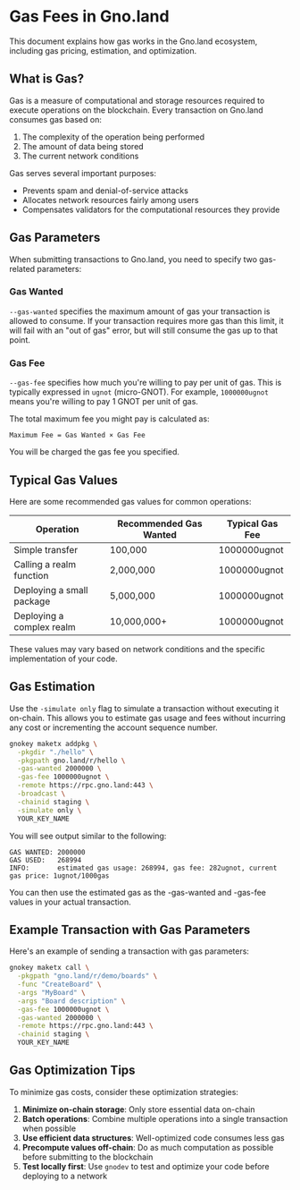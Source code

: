 # Gas Fees in Gno.land

This document explains how gas works in the Gno.land ecosystem, including gas
pricing, estimation, and optimization.

## What is Gas?

Gas is a measure of computational and storage resources required to execute
operations on the blockchain. Every transaction on Gno.land consumes gas based
on:

1. The complexity of the operation being performed
2. The amount of data being stored
3. The current network conditions

Gas serves several important purposes:
- Prevents spam and denial-of-service attacks
- Allocates network resources fairly among users
- Compensates validators for the computational resources they provide

## Gas Parameters

When submitting transactions to Gno.land, you need to specify two gas-related parameters:

### Gas Wanted

`--gas-wanted` specifies the maximum amount of gas your transaction is allowed
to consume. If your transaction requires more gas than this limit, it will fail
with an "out of gas" error, but will still consume the gas up to that point.

### Gas Fee

`--gas-fee` specifies how much you're willing to pay per unit of gas. This is
typically expressed in `ugnot` (micro-GNOT). For example, `1000000ugnot` means
you're willing to pay 1 GNOT per unit of gas.

The total maximum fee you might pay is calculated as:
```
Maximum Fee = Gas Wanted × Gas Fee
```

You will be charged the gas fee you specified.

## Typical Gas Values

Here are some recommended gas values for common operations:

| Operation                 | Recommended Gas Wanted | Typical Gas Fee |
| ------------------------- | ---------------------- | --------------- |
| Simple transfer           | 100,000                | 1000000ugnot    |
| Calling a realm function  | 2,000,000              | 1000000ugnot    |
| Deploying a small package | 5,000,000              | 1000000ugnot    |
| Deploying a complex realm | 10,000,000+            | 1000000ugnot    |

These values may vary based on network conditions and the specific
implementation of your code.

## Gas Estimation

Use the `-simulate only` flag to simulate a transaction without executing it
on-chain. This allows you to estimate gas usage and fees without incurring
any cost or incrementing the account sequence number.

```bash
gnokey maketx addpkg \
  -pkgdir "./hello" \
  -pkgpath gno.land/r/hello \
  -gas-wanted 2000000 \
  -gas-fee 1000000ugnot \
  -remote https://rpc.gno.land:443 \
  -broadcast \
  -chainid staging \
  -simulate only \
  YOUR_KEY_NAME
```
You will see output similar to the following:
```
GAS WANTED: 2000000
GAS USED:   268994
INFO:       estimated gas usage: 268994, gas fee: 282ugnot, current gas price: 1ugnot/1000gas
```
You can then use the estimated gas as the -gas-wanted and -gas-fee values in your
actual transaction.

## Example Transaction with Gas Parameters

Here's an example of sending a transaction with gas parameters:

```bash
gnokey maketx call \
  -pkgpath "gno.land/r/demo/boards" \
  -func "CreateBoard" \
  -args "MyBoard" \
  -args "Board description" \
  -gas-fee 1000000ugnot \
  -gas-wanted 2000000 \
  -remote https://rpc.gno.land:443 \
  -chainid staging \
  YOUR_KEY_NAME
```

## Gas Optimization Tips

To minimize gas costs, consider these optimization strategies:

1. **Minimize on-chain storage**: Only store essential data on-chain
2. **Batch operations**: Combine multiple operations into a single transaction when possible
3. **Use efficient data structures**: Well-optimized code consumes less gas
4. **Precompute values off-chain**: Do as much computation as possible before submitting to the blockchain
5. **Test locally first**: Use `gnodev` to test and optimize your code before deploying to a network

